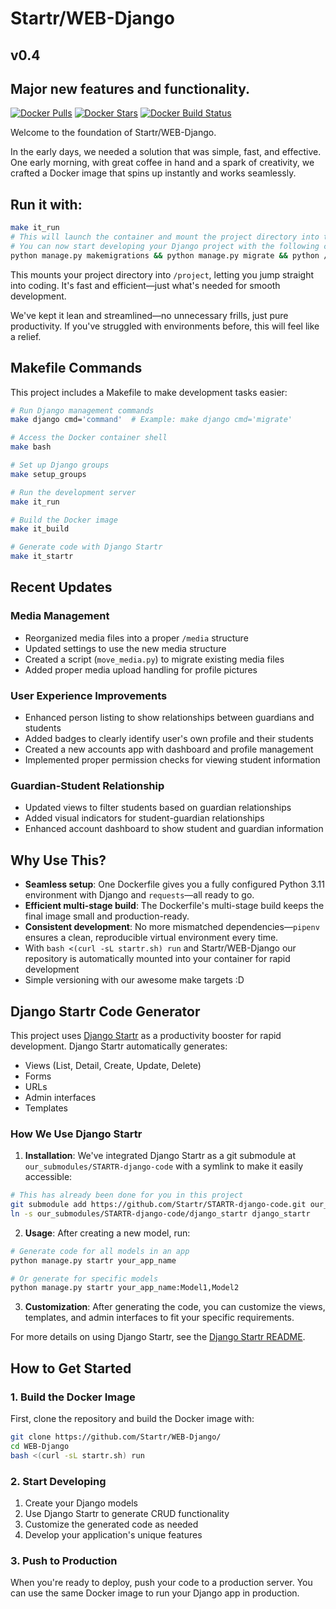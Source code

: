 # Startr/WEB-Django

## v0.4

## Major new features and functionality.

[![Docker Pulls](https://img.shields.io/docker/pulls/startr/web-django.svg)](https://hub.docker.com/r/startr/web-django)
[![Docker Stars](https://img.shields.io/docker/stars/startr/web-django.svg)](https://hub.docker.com/r/startr/web-django)
[![Docker Build Status](https://img.shields.io/docker/cloud/build/startr/web-django.svg)](https://hub.docker.com/r/startr/web-django)

Welcome to the foundation of Startr/WEB-Django.

In the early days, we needed a solution that was simple, fast, and effective. One early morning, with great coffee in hand and a spark of creativity, we crafted a Docker image that spins up instantly and works seamlessly.

## Run it with:

```bash
make it_run
# This will launch the container and mount the project directory into the container
# You can now start developing your Django project with the following command
python manage.py makemigrations && python manage.py migrate && python /project/our_site/manage.py runserver 0.0.0.0:8080
```

This mounts your project directory into `/project`, letting you jump straight into coding. It's fast and efficient—just what's needed for smooth development.

We've kept it lean and streamlined—no unnecessary frills, just pure productivity. If you've struggled with environments before, this will feel like a relief.

## Makefile Commands

This project includes a Makefile to make development tasks easier:

```bash
# Run Django management commands
make django cmd='command'  # Example: make django cmd='migrate'

# Access the Docker container shell
make bash

# Set up Django groups
make setup_groups

# Run the development server
make it_run

# Build the Docker image
make it_build

# Generate code with Django Startr
make it_startr
```

## Recent Updates

### Media Management
- Reorganized media files into a proper `/media` structure
- Updated settings to use the new media structure
- Created a script (`move_media.py`) to migrate existing media files
- Added proper media upload handling for profile pictures

### User Experience Improvements
- Enhanced person listing to show relationships between guardians and students
- Added badges to clearly identify user's own profile and their students
- Created a new accounts app with dashboard and profile management
- Implemented proper permission checks for viewing student information

### Guardian-Student Relationship
- Updated views to filter students based on guardian relationships
- Added visual indicators for student-guardian relationships
- Enhanced account dashboard to show student and guardian information

## Why Use This?

- **Seamless setup**: One Dockerfile gives you a fully configured Python 3.11 environment with Django and `requests`—all ready to go.
- **Efficient multi-stage build**: The Dockerfile's multi-stage build keeps the final image small and production-ready.
- **Consistent development**: No more mismatched dependencies—`pipenv` ensures a clean, reproducible virtual environment every time.
- With `bash <(curl -sL startr.sh) run` and Startr/WEB-Django our
  repository is automatically mounted into your container for rapid
  development
- Simple versioning with our awesome make targets :D

## Django Startr Code Generator

This project uses [Django Startr](our_submodules/STARTR-django-code) as a productivity booster for rapid development. Django Startr automatically generates:

- Views (List, Detail, Create, Update, Delete)
- Forms
- URLs
- Admin interfaces
- Templates

### How We Use Django Startr

1. **Installation**: We've integrated Django Startr as a git submodule at `our_submodules/STARTR-django-code` with a symlink to make it easily accessible:

```bash
# This has already been done for you in this project
git submodule add https://github.com/Startr/STARTR-django-code.git our_submodules/STARTR-django-code
ln -s our_submodules/STARTR-django-code/django_startr django_startr
```

2. **Usage**: After creating a new model, run:

```bash
# Generate code for all models in an app
python manage.py startr your_app_name

# Or generate for specific models
python manage.py startr your_app_name:Model1,Model2
```

3. **Customization**: After generating the code, you can customize the views, templates, and admin interfaces to fit your specific requirements.

For more details on using Django Startr, see the [Django Startr README](our_submodules/STARTR-django-code/README.md).

## How to Get Started

### 1. Build the Docker Image

First, clone the repository and build the Docker image with:

```sh
git clone https://github.com/Startr/WEB-Django/
cd WEB-Django
bash <(curl -sL startr.sh) run
```

### 2. Start Developing

1. Create your Django models
2. Use Django Startr to generate CRUD functionality
3. Customize the generated code as needed
4. Develop your application's unique features

### 3. Push to Production

When you're ready to deploy, push your code to a production server. You can use the same Docker image to run your Django app in production.

